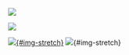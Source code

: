 

[![](https://raw.githubusercontent.com/ishanpragada/github-stats/master/generated/overview.svg)](https://github.com/saforem2)

[![](https://github-readme-stats.vercel.app/api/top-langs/?username=ishanpragada&layout=compact&langs_count=10&theme=transparent&hide_title=true&hide_border=true&text_color=838383)](https://github.com/saforem2/github-readme-stats)

[![](https://github-readme-streak-stats.herokuapp.com?user=ishanpragada&theme=transparent&hide_border=true&card_width=800&card_height=200&stroke=838383&currStreakNum=838383&dates=838383&currStreakLabel=838383&background=EB545400&border=83838300&ring=8383836F&fire=FF5252&sideNums=838383&sideLabels=838383){#img-stretch}](https://git.io/streak-stats)
![](https://github-readme-activity-graph.vercel.app/graph?username=ishanpragada&theme=minimal&bg_color=00000000&line=838383&color=838383&days=30&point=838383&hide_border=true&hide_title=true&area=true){#img-stretch}

